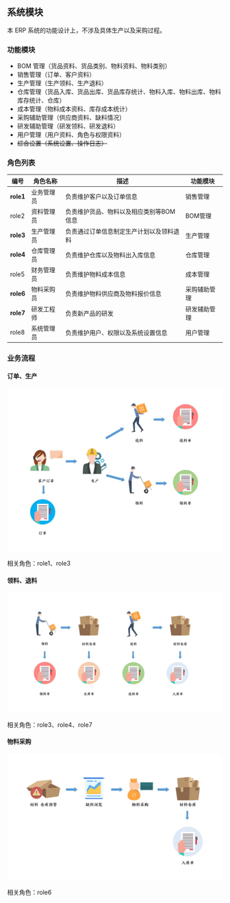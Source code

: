 ## 系统模块

本 ERP 系统的功能设计上，不涉及具体生产以及采购过程。

### 功能模块

* BOM 管理（货品资料、货品类别、物料资料、物料类别）
* 销售管理（订单、客户资料）
* 生产管理（生产领料、生产退料）
* 仓库管理（货品入库、货品出库、货品库存统计、物料入库、物料出库、物料库存统计、仓库）
* 成本管理（物料成本资料、库存成本统计）
* 采购辅助管理（供应商资料、缺料情况）
* 研发辅助管理（研发领料、研发退料）
* 用户管理（用户资料、角色与权限资料）
* ~~综合设置（系统设置、操作日志）~~

### 角色列表

| 编号        | 角色名称  | 描述                    | 功能模块      |
| --------- | ----- | --------------------- | --------- |
| **role1** | 业务管理员 | 负责维护客户以及订单信息          | 销售管理      |
| role2     | 资料管理员 | 负责维护货品、物料以及相应类别等BOM信息 | BOM管理     |
| **role3** | 生产管理员 | 负责通过订单信息制定生产计划以及领料退料  | 生产管理      |
| **role4** | 仓库管理员 | 负责维护仓库以及物料出入库信息       | 仓库管理      |
| role5     | 财务管理员 | 负责维护物料成本信息            | 成本管理      |
| **role6** | 物料采购员 | 负责维护物料供应商及物料报价信息      | 采购辅助管理    |
| **role7** | 研发工程师 | 负责新产品的研发              | 研发辅助管理    |
| role8     | 系统管理员 | 负责维护用户、权限以及系统设置信息     | 用户管理 |

### 业务流程

#### 订单、生产

![](../media/flow1.jpg)

相关角色：role1、role3

#### 领料、退料

![](../media/flow2.jpg)

相关角色：role3、role4、role7

#### 物料采购

![](../media/flow3.jpg)

相关角色：role6

